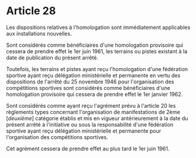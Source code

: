 # Article 28

Les dispositions relatives à l'homologation sont immédiatement applicables aux installations nouvelles.

Sont considérés comme bénéficiaires d'une homologation provisoire qui cessera de prendre effet le 1er juin 1961, les terrains ou pistes existant à la date de publication du présent arrêté.

Toutefois, les terrains et pistes ayant reçu l'homologation d'une fédération sportive ayant reçu délégation ministérielle et permanente en vertu des dispositions de l'arrêté du 25 novembre 1946 pour l'organisation des compétitions sportives sont considérés comme bénéficiaires d'une homologation provisoire qui cessera de prendre effet le 1er janvier 1962.

Sont considérés comme ayant reçu l'agrément prévu à l'article 20 les règlements types concernant l'organisation de manifestations de 2ème [*deuxième*] catégorie établis et mis en vigueur antérieurement à la date du présent arrêté à l'initiative ou sous la responsabilité d'une fédération sportive ayant reçu délégation ministérielle et permanente pour l'organisation des compétitions sportives.

Cet agrément cessera de prendre effet au plus tard le 1er juin 1961.
